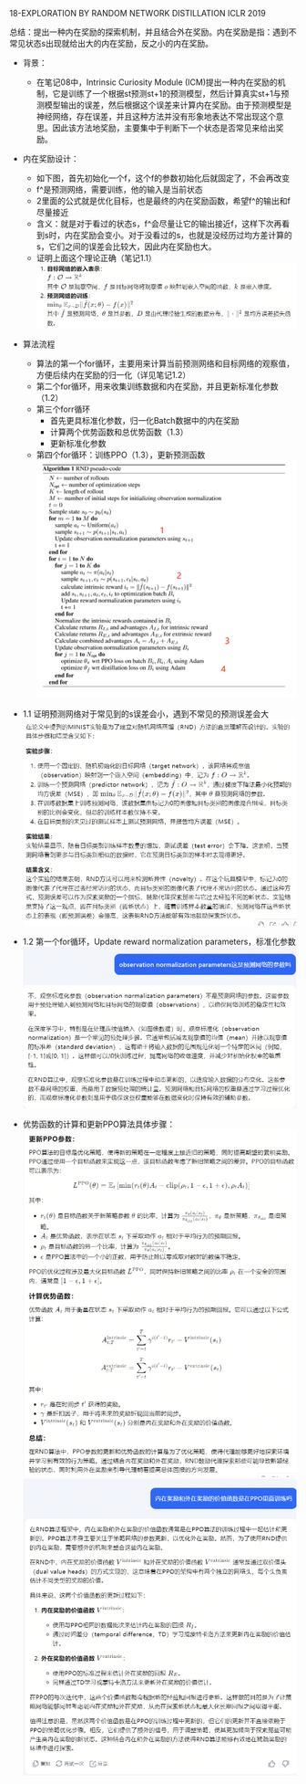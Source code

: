 18-EXPLORATION BY RANDOM NETWORK DISTILLATION   ICLR 2019

总结：提出一种内在奖励的探索机制，并且结合外在奖励。内在奖励是指：遇到不常见状态s出现就给出大的内在奖励，反之小的内在奖励。

- 背景：
    - 在笔记08中，Intrinsic Curiosity Module (ICM)提出一种内在奖励的机制，它是训练了一个根据st预测st+1的预测模型，然后计算真实st+1与预测模型输出的误差，然后根据这个误差来计算内在奖励。由于预测模型是神经网络，存在误差，并且这种方法并没有形象地表达不常出现这个意思。因此该方法地奖励，主要集中于判断下一个状态是否常见来给出奖励。

- 内在奖励设计：
    - 如下图，首先初始化一个f，这个f的参数初始化后就固定了，不会再改变
    - f^是预测网络，需要训练，他的输入是当前状态
    - 2里面的公式就是优化目标，也是最终的内在奖励函数，希望f^的输出和f尽量接近
    - 含义：就是对于看过的状态s，f^会尽量让它的输出接近f，这样下次再看到s时，内在奖励会变小。对于没看过的s，也就是没经历过均方差计算的s，它们之间的误差会比较大，因此内在奖励也大。
    - 证明上面这个理论正确（笔记1.1）
![alt text](image-79.png)
- 算法流程
    - 算法的第一个for循环，主要用来计算当前预测网络和目标网络的观察值，方便后续内在奖励的归一化（详见笔记1.2）
    - 第二个for循环，用来收集训练数据和内在奖励，并且更新标准化参数（1.2）
    - 第三个forr循环  
        - 首先更具标准化参数，归一化Batch数据中的内在奖励
        - 计算两个优势函数和总优势函数（1.3）
        - 更新标准化参数
    - 第四个for循环：训练PPO（1.3），更新预测函数
![alt text](image-80.png)


- 1.1 证明预测网络对于常见到的s误差会小，遇到不常见的预测误差会大
![alt text](image-77.png)

- 1.2 第一个for循环，Update reward normalization parameters，标准化参数
![alt text](image-78.png)

- 优势函数的计算和更新PPO算法具体步骤：
![alt text](image-81.png)
![alt text](image-82.png)
